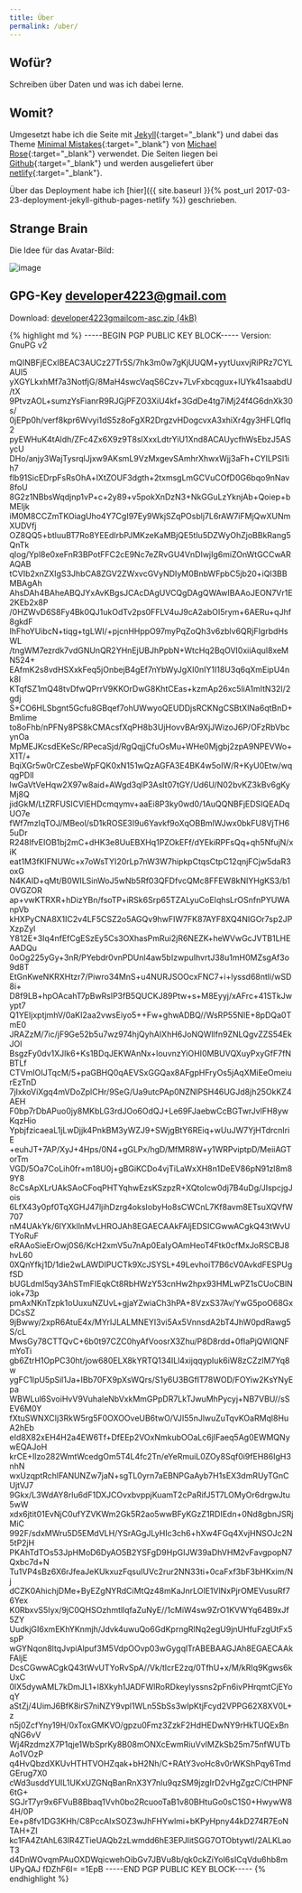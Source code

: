 ```yaml
---
title: Über
permalink: /uber/
---
```


## Wofür?

Schreiben über Daten und was ich dabei lerne.

## Womit?

Umgesetzt habe ich die Seite mit [Jekyll](https://jekyllrb.com/docs/home){:target="_blank"} und dabei das Theme [Minimal Mistakes](https://mmistakes.github.io/minimal-mistakes/){:target="_blank"} von [Michael Rose](https://mademistakes.com/){:target="_blank"} verwendet.
Die Seiten liegen bei [Github](https://github.com/dev4223/ondata){:target="_blank"} und werden ausgeliefert über [netlify](https://www.netlify.com/){:target="_blank"}.

Über das Deployment habe ich [hier]({{ site.baseurl }}{% post_url 2017-03-23-deployment-jekyll-github-pages-netlify %}) geschrieben.

## Strange Brain

Die Idee für das Avatar-Bild:

![image]({{site.baseurl}}/assets/images/avanimation.gif)

## GPG-Key [developer4223@gmail.com](developer4223@gmail.com)

Download: [developer4223gmailcom-asc.zip (4kB)]({{site.baseurl}}/assets/developer4223gmailcom-asc.zip)

{% highlight md %}
-----BEGIN PGP PUBLIC KEY BLOCK-----
Version: GnuPG v2

mQINBFjECxIBEAC3AUCz27Tr5S/7hk3m0w7gKjUUQM+yytUuxvjRiPRz7CYLAUI5
yXGYLkxhMf7a3NotfjG/8MaH4swcVaqS6Czv+7LvFxbcqgux+lUYk41saabdU/tX
9PtvzAOL+sumzYsFianrR9RJGjPFZO3XiU4kf+3GdDe4tg7iMj24f4G6dnXk30s/
0jEPp0h/verf8kpr6Wvyi1dS5z8oFgXR2DrgzvHDogcvxA3xhiXr4gy3HFLQflq2
pyEWHuK4tAldh/ZFc4Zx6X9z9T8slXxxLdtrYiU1Xnd8ACAUycfhWsEbzJ5ASycU
DHo/anjy3WajTysrqlJjxw9AKsmL9VzMxgevSAmhrXhwxWjj3aFh+CYlLPSl1ih7
flb91SicEDrpFsRsOhA+lXtZOUF3dgth+2txmsgLmGCVuCOfD0G6bqo9nNav8foU
8G2z1NBbsWqdjnp1vP+c+2y89+v5pokXnDzN3+NkGGuLzYknjAb+Qoiep+bMEljk
iM0M8CCZmTKOiagUho4Y7CgI97Ey9WkjSZqPOsblj7L6rAW7iFMjQwXUNmXUDVfj
OZ8QQ5+btluuBT7Ro8YEEdIrbPJMKzeKaMBjQE5tIu5DZWyOhZjoBBkRang5QnTk
qIog/Ypl8e0xeFnR3BPotFFC2cE9Nc7eZRvGU4VnDIwjIg6miZOnWtGCCwARAQAB
tCVIb2xnZXIgS3JhbCA8ZGV2ZWxvcGVyNDIyM0BnbWFpbC5jb20+iQI3BBMBAgAh
AhsDAh4BAheABQJYxAvKBgsJCAcDAgUVCQgDAgQWAwIBAAoJEON7Vr1E2KEb2x8P
/0HZWvD6S8Fy4Bk0QJ1ukOdTv2ps0FFLV4uJ9cA2abOI5rym+6AERu+qJhf8gkdF
IhFhoYUibcN+tiqg+tgLWI/+pjcnHHppO97myPqZoQh3v6zblv6QRjFIgrbdHsWL
/tngWM7ezrdk7vdGNUnQR2YHnEjUBJhPpbN+WtcHq2BqOVI0xiiAqul8xeMN524+
EAfmK2s8vdHSXxkFeq5jOnbejB4gEf7nYbWyJgXI0nIY1I18U3q6qXmEipU4nk8I
KTqfSZ1mQ48tvDfwQPrrV9KKOrDwG8KhtCEas+kzmAp26xc5liA1mItN32I/2gdj
S+CO6HLSbgnt5Gcfu8GBqef7ohUWwyoQEUDDjsRCKNgCSBtXlNa6qtBnD+Bmlime
to8oFhb/nPFNy8PS8kCMAcsfXqPH8b3UjHovvBAr9XjJWizoJ6P/OFzRbVbcynOa
MpMEJKcsdEKeSc/RPecaSjd/RgQqjjCfuOsMu+WHe0Mjgbj2zpA9NPEVWo+X1T/+
BqiXGr5w0rCZesbeWpFQK0xN151wQzAGFA3E4BK4w5oIW/R+KyU0Etw/wqqgPDlI
lwGaVtVeHqw2X97w8aid+AWgd3qlP3AsIt07tGY/Ud6U/N02bvKZ3kBv6gKyMj8Q
jidGkM/LtZRFUSlCVIEHDcmqymv+aaEi8P3ky0wd0/1AuQQNBFjEDSIQEADqUO7e
fWf7mzIqTOJ/MBeol/sD1kROSE3I9u6Yavkf9oXqOBBmlWJwx0bkFU8VjTH65uDr
R248lfvEIOB1bj2mC+dHK3e8UuEBXHq1PZOkEFf/dYEkiRPFsQq+qh5NfujN/xiK
eat1M3fKIFNUWc+x7oWsTYI20rLp7nW3W7hipkpCtqsCtpC12qnjFCjw5daR3oxG
N4KAID+qMt/B0WILSinWoJ5wNb5Rf03QFDfvcQMc8FFEW8kNIYHgKS3/b1OVGZOR
ap+vwKTRXR+hDizYBn/fsoTP+iRSk6Srp65TZALyuCoEIqhsLrOSnfnPYUWAnpVb
kHXPyCNA8X1IC2v4LF5CSZ2o5AGQv9hwFIW7FK87AYF8XQ4NIGOr7sp2JPXzpZyl
Y812E+3Iq4nfEfCgESzEy5Cs3OXhasPmRui2jR6NEZK+heWVwGcJVTB1LHEAADQu
0oOg225yGy+3nR/PYebdr0vnPDUnl4aw5bIzwpuIhvrtJ38u1mH0MZsgAf3o9d8T
EtGnKweNKRXHtzr7/Piwro34MnS+u4NURJSOOcxFNC7+i+lyssd68ntli/wSD8i+
D8f9LB+hpOAcahT7pBwRslP3fB5QUCKJ89Ptw+s+M8Eyyj/xAFrc+41STkJwypt7
Q1YEIjxptjmhV/0aKI2aa2vwsEiyo5++Fw+ghwADBQ//WsRP55NIE+8pDQa0TmE0
JRAZzM/7ic/jF9Ge52b5u7wz974hjQyhAIXhH6JoNQWllfn9ZNLQgvZZS54EkJOl
BsgzFy0dv1XJlk6+Ks1BDqJEKWAnNx+louvnzYiOHI0MBUVQXuyPxyGfF7fNBTLf
CTVmIOIJTqcM/5+paGBHQ0qAEVSxGGQax8AFgpHFryOs5jAqXMiEeOmeiurEzTnD
7jIxkoViXgq4mVDoZplCHr/9SeG/Ua9utcPAp0NZNlPSH46UGJd8jh25OkKZ4AEH
F0bp7rDbAPuo0jy8MKbLG3rdJOo6OdQJ+Le69FJaebwCcBGTwrJvlFH8ywKqzHio
YpbjfzicaeaL1jLwDjjk4PnkBM3yWZJ9+SWjgBtY6REiq+wUuJW7YjHTdrcnIriE
+euhJT+7AP/XyJ+4Hps/0N4+gGLPx/hgD/MfMR8W+y1WRPviptpD/MeiiAGTorTm
VGD/5Oa7CoLih0fr+m18U0j+gBGiKCDo4vjTiLaWxXH8n1DeEV86pN91zl8m89Y8
8cCsApXLrUAkSAoCFoqPHTYqhwEzsKSzpzR+XQtoIcw0dj7B4uDg/JIspcjgJois
6LfX43y0pf0TqXGHJ47ljihDzrg4oksIobyHo8sCWCnL7Kf8avm8ETsuXQVfW707
nM4UAkYk/6lYXkllnMvLHROJAh8EGAECAAkFAljEDSICGwwACgkQ43tWvUTYoRuF
eRAAoSieErOwj0S6/KcH2xmV5u7nAp0EaIyOAmHeoT4Ftk0cfMxJoRSCBJ8hvL60
0XQnYfkj1D/1die2wLAWDIPUCTk9XcJSYSL+49LevhoiT7B6cV0AvkdFESPUgfSD
bUGLdmI5qy3AhSTmFIEqkCt8RbHWzY53cnHw2hpx93HMLwPZ1sCUoCBlNiok+73p
pmAxNKnTzpk1oUuxuNZUvL+gjaYZwiaCh3hPA+8VzxS37Av/YwG5poO68GxDCsSZ
9jBwwy/2xpR6AtuE4x/MYrIJLALMNEYI3vi5Ax5VnnsdA2bT4JhW0pdRawg5S/cL
MwsGy78CTTQvC+6b0t97CZC0hyAfVoosrX3Zhu/P8D8rdd+0fIaPjQWlQNFmYoTi
gb6ZtrH1OpPC30ht/jow680ELX8kYRTQ134ILl4xijqqypIuk6iW8zCZzlM7Yq8w
ygFC1IpU5pSil1Ja+IBb70FX9pXsWQrs/S1y6U3BGfIT78WOD/FOYiw2KsYNyEpa
WBWLul6SvoiHvV9VuhaleNbVxkMmGPpDR7LkTJwuMhPycyj+NB7VBU//sSEV6M0Y
fXtuSWNXCIj3RkW5rg5F0OXOOveUB6twO/VJI55nJlwuZuTqvKOaRMql8HuA2hEb
eId8X82xEH4H2a4EW6Tf+DfEEp2VOxNmkubOOaLc6jIFaeq5Ag0EWMQNywEQAJoH
krCE+Ilzo282WmtWcedgOm5T4L4fc2Tn/eYeRmuiL0ZOy8Sqf0i9fEH86IgH3nhN
wxUzqptRchlFANUNZw7jaN+sgTL0yrn7aEBNPGaAyb7H1sEX3dmRUyTGnCUjtVJ7
9Gkx/L3WdAY8rlu6dF1DXJCOvxbvppjKuamT2cPaRifJ5T7LOMyOr6drgwJtu5wW
xdx6jtit01EvNjC0ufYZVKWm2Gk5R2ao5wwBFyKGzZ1RDIEdn+0Nd8gbnJSRjMiC
992F/sdxMWru5D5EMdVLH/YSrAGgJLyHIc3ch6+hXw4FGq4XvjHNSOJc2N5tP2jH
PKAhTdTOs53JpHMoD6DyAO5B2YSFgD9HpGIJW39aDhVHM2vFavgpopN7Qxbc7d+N
Tu1VP4sBz6X6rJfeaJeKUkxuzFqsuIUVc2rur2NN33ti+0caFxf3bF3bHKxim/Nj
dCZK0AhichjDMe+ByEZgNYRdCiMtQz48mKaJnrLOlE1VlNxPjrOMEVusuRf76Yex
K0RbxvS5Iyx/9jC0QHSOzhmtllqfaZuNyE//1cMiW4sw9ZrO1KVWYq64B9xJf5ZY
UudkjGI6xmEKhYKnmjh/Jdvk4uwuQo6GdKprngRlNq2egU9jnUHfuFzgUtFx5spP
wGYNqon8ltqJvpiAlpuf3M5VdpOOvp03wGygqlTrABEBAAGJAh8EGAECAAkFAljE
DcsCGwwACgkQ43tWvUTYoRvSpA//Vk/tlcrE2zq/0TfhU+x/M/kRIq9Kgws6kUxC
0lX5dywAML7kDmJL1+l8Xkyh1JADFWlRoRDkeyIyssns2pFn6ivPHrqmtCjEYoqY
aStZj/4UimJ6BfK8irS7niNZY9vpl1WLn5SbSs3wIpKtjFcyd2VPPG62X8XV0L+z
n5j0ZcfYny19H/0xToxGMKVO/gpzu0Fmz3ZzkF2HdHEDwNY9rHkTUQExBnqNG6vV
Wj4RzdmzX7P1qje1WbSprKy8B08mONXcEwmRiuVvIMZkSb25m75nfWUTbAo1VOzP
q4HvQbzdXKUvHTHTVOHZqak+bH2Nh/C+RAtY3voHc8v0rWKShPqy6TmdGErug7X0
cWd3usddYUIL1UKxUZGNqBanRnX3Y7nIu9qzSM9jzgIrD2vHgZgzC/CtHPNF6tG+
SGJrT7yr9x6FVuB8Bbaq1Vvh0bo2RcuooTaB1v80BHtuGo0sC1S0+HwywW84H/0P
Ee+p8fv1DG3KHh/C8PccAIxSOZ3wJhFHYwlmi+bKPyHpny44kD274R7EoNTAH+ZI
kc1FA4ZtAhL63lR4ZTieUAQb2zLwmdd6hE3EPJIitSGG7OTObtywtl/2ALKLaoT3
d4DnWOvqmPAuOXDWqicwehOibGv7JBVu8b/qk0ckZiYoI6sICqVdu6hb8mUPyQAJ
fDZhF6I=
=1EpB
-----END PGP PUBLIC KEY BLOCK-----
{% endhighlight %}